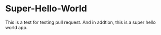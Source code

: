 # Super-Hello-World
This is a test for testing pull request.
And in addtion, this is a super hello world app.
